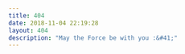 ```yaml
---
title: 404
date: 2018-11-04 22:19:28
layout: 404
description: "May the Force be with you :&#41;"
---
```

